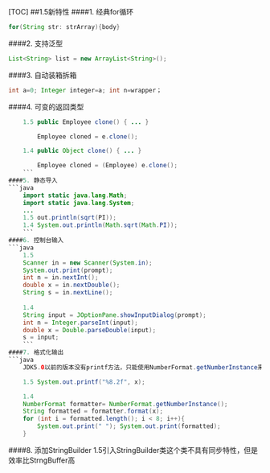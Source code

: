 [TOC]
##1.5新特性
####1. 经典for循环
```java
for(String str: strArray){body} 
```
####2. 支持泛型
```java
List<String> list = new ArrayList<String>(); 
```
####3. 自动装箱拆箱
```java
int a=0; Integer integer=a; int n=wrapper； 
```
####4. 可变的返回类型
```java
	1.5 public Employee clone() { ... }

    	Employee cloned = e.clone();

	1.4 public Object clone() { ... }

	    Employee cloned = (Employee) e.clone();
	```
####5. 静态导入
```java
    import static java.lang.Math;
	import static java.lang.System;
	...
	1.5 out.println(sqrt(PI));
	1.4 System.out.println(Math.sqrt(Math.PI));
	```
####6. 控制台输入
```java
    1.5 
    Scanner in = new Scanner(System.in);
    System.out.print(prompt);
    int n = in.nextInt();
    double x = in.nextDouble();
    String s = in.nextLine();
	
	1.4 
	String input = JOptionPane.showInputDialog(prompt);
    int n = Integer.parseInt(input);
    double x = Double.parseDouble(input);
    s = input;
	```
####7. 格式化输出
```java
    JDK5.0以前的版本没有printf方法，只能使用NumberFormat.getNumberInstance来代替。

	1.5 System.out.printf("%8.2f", x);

	1.4 
	NumberFormat formatter= NumberFormat.getNumberInstance();
    String formatted = formatter.format(x);
    for (int i = formatted.length(); i < 8; i++){
    	System.out.print(" "); System.out.print(formatted);
    }
```
####8. 添加StringBuilder
	1.5引入StringBuilder类这个类不具有同步特性，但是效率比StrngBuffer高